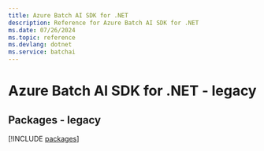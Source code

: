 ```yaml
---
title: Azure Batch AI SDK for .NET
description: Reference for Azure Batch AI SDK for .NET
ms.date: 07/26/2024
ms.topic: reference
ms.devlang: dotnet
ms.service: batchai
---
```

# Azure Batch AI SDK for .NET - legacy
## Packages - legacy
[!INCLUDE [packages](batch-ai-index.md)]